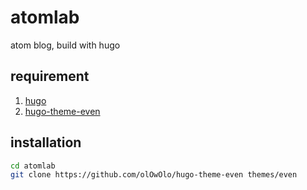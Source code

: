 # atomlab
atom blog, build with hugo

## requirement
1. [hugo](https://github.com/gohugoio/hugo)
2. [hugo-theme-even](https://github.com/olOwOlo/hugo-theme-even)

## installation
```bash
cd atomlab
git clone https://github.com/olOwOlo/hugo-theme-even themes/even

```